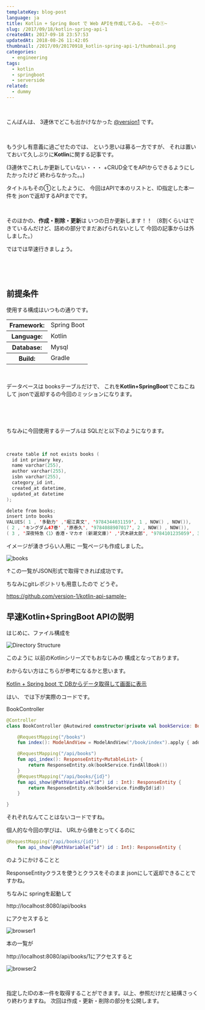 ```yaml
---
templateKey: blog-post
language: ja
title: Kotlin + Spring Boot で Web APIを作成してみる。 ~その①~
slug: /2017/09/18/kotlin-spring-api-1
createdAt: 2017-09-18 23:57:53
updatedAt: 2018-08-26 11:42:05
thumbnail: /2017/09/20170918_kotlin-spring-api-1/thumbnail.png
categories:
  - engineering
tags:
  - kotlin
  - springboot
  - serverside
related:
  - dummy
---
```


&nbsp;

こんばんは、
3連休でどこも出かけなかった
<a href="https://twitter.com/?lang=ja">@version1</a>
です。

&nbsp;

もう少し有意義に過ごせたのでは、
という思いは募る一方ですが、
それは置いておいて久しぶりに<strong>Kotlin</strong>に関する記事です。

(3連休でこれしか更新していない・・・
+CRUD全てをAPIからできるようにしたかったけど
終わらなかった。。)

<div class="adsense"></div>

タイトルもその①としたように、
今回はAPIで本のリストと、ID指定した本一件を
jsonで返却するAPIまでです。

&nbsp;

そのほかの、<strong>作成・削除・更新</strong>は
いつの日か更新します！！
（8割くらいはできているんだけど、詰めの部分でまだあげられないとして
今回の記事からは外しました。）

ではでは早速行きましょう。

&nbsp;

&nbsp;
<h2 class="chapter">前提条件</h2>

使用する構成はいつもの通りです。

<table>
<tbody>
<tr>
<th>Framework:</th>
<td>Spring Boot</td>
</tr>
<tr>
<th>Language:</th>
<td>Kotlin</td>
</tr>
<tr>
<th>Database:</th>
<td>Mysql</td>
</tr>
<tr>
<th>Build:</th>
<td>Gradle</td>
</tr>
</tbody>
</table>
&nbsp;

データベースは
booksテーブルだけで、
これを<strong>Kotlin+SpringBoot</strong>でこねこねして
jsonで返却するの今回のミッションになります。

&nbsp;

&nbsp;

ちなみに今回使用するテーブルは
SQLだと以下のようになります。

&nbsp;
```kotlin
create table if not exists books (
  id int primary key,
  name varchar(255),
  author varchar(255),
  isbn varchar(255),
  category_id int,
  created_at datetime,
  updated_at datetime
);

delete from books;
insert into books
VALUES( 1 , '多動力' ,'堀江貴文', '9784344031159', 1 , NOW() , NOW()),
( 2 , 'キングダム47巻' ,'原泰久', '9784088907017', 2 , NOW() , NOW()),
( 3 , '深夜特急〈1〉香港・マカオ (新潮文庫)' ,'沢木耕太郎', '9784101235059', 3 , NOW() , NOW());

```

イメージが湧きづらい人用に
一覧ページも作成しました。

<img class="post-image" src="https://statics.ver-1-0.xyz/uploads/2017/09/20170918_kotlin-spring-api-1/books.png" alt="books"/>

↑この一覧がJSON形式で取得できれば成功です。

ちなみにgitレポジトリも用意したので
どうぞ。

<a href="https://github.com/version-1/kotlin-api-sample-">https://github.com/version-1/kotlin-api-sample-</a>

<h2 class="chapter">早速Kotlin+SpringBoot APIの説明</h2>

はじめに、ファイル構成を

<img class="post-image" src="https://statics.ver-1-0.xyz/uploads/2017/09/20170918_kotlin-spring-api-1/dir-structure.png" alt="Directory Structure"/>

このように
以前のKotlinシリーズでもおなじみの
構成となっております。

わからない方はこちらが参考になるかと思います。

<a href="http://ver-1-0.net/2017/02/13/kotlin-spring-boot/">Kotlin + Spring boot で DBからデータ取得して画面に表示</a>


はい、
では下が実際のコードです。

BookController
```kotlin
@Controller
class BookController @Autowired constructor(private val bookService: BookService) {

    @RequestMapping("/books")
    fun index(): ModelAndView = ModelAndView("/book/index").apply { addObject("books", bookService.findAllBook()) }

    @RequestMapping("/api/books")
    fun api_index(): ResponseEntity<MutableList> {
        return ResponseEntity.ok(bookService.findAllBook())
    }
    @RequestMapping("/api/books/{id}")
    fun api_show(@PathVariable("id") id : Int): ResponseEntity {
        return ResponseEntity.ok(bookService.findById(id))
    }

}

```

それぞれなんてことはないコードですね。

個人的な今回の学びは、
URLから値をとってくるのに
```kotlin
@RequestMapping("/api/books/{id}")
    fun api_show(@PathVariable("id") id : Int): ResponseEntity {

```
のようにかけることと

ResponseEntityクラスを使うとクラスをそのまま
jsonにして返却できることですかね。

ちなみに
springを起動して

http://localhost:8080/api/books

にアクセスすると

<img class="post-image" src="https://statics.ver-1-0.xyz/uploads/2017/09/20170918_kotlin-spring-api-1/browser1.png" alt="browser1"/>

本の一覧が

http://localhost:8080/api/books/1にアクセスすると

<img class="post-image" src="https://statics.ver-1-0.xyz/uploads/2017/09/20170918_kotlin-spring-api-1/browser2.png" alt="browser2"/>

&nbsp;

指定したIDの本一件を取得することができます。以上、参照だけだと結構さっくり終わりますね。
次回は作成・更新・削除の部分を公開します。

<div class="adsense"></div>

